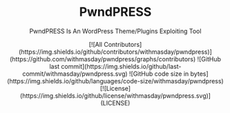 <h1 align="center">PwndPRESS</h1>

<p align="center">PwndPRESS Is An WordPress Theme/Plugins Exploiting Tool</p>
<div align="center">
[![All Contributors](https://img.shields.io/github/contributors/withmasday/pwndpress)](https://github.com/withmasday/pwndpress/graphs/contributors)
![GitHub last commit](https://img.shields.io/github/last-commit/withmasday/pwndpress.svg)
![GitHub code size in bytes](https://img.shields.io/github/languages/code-size/withmasday/pwndpress)
[![License](https://img.shields.io/github/license/withmasday/pwndpress.svg)](LICENSE)
</div>
